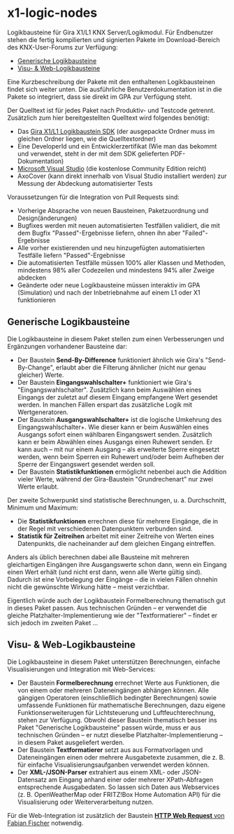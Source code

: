 # x1-logic-nodes

Logikbausteine für Gira X1/L1 KNX Server/Logikmodul. Für Endbenutzer
stehen die fertig kompilierten und signierten Pakete im Download-Bereich
des KNX-User-Forums zur Verfügung:
* [Generische Logikbausteine](https://service.knx-user-forum.de/?comm=download&id=20000011)
* [Visu- & Web-Logikbausteine](https://service.knx-user-forum.de/?comm=download&id=20000010)

Eine Kurzbeschreibung der Pakete mit den enthaltenen Logikbausteinen
findet sich weiter unten. Die ausführliche Benutzerdokumentation ist in
die Pakete so integriert, dass sie direkt im GPA zur Verfügung steht.

Der Quelltext ist für jedes Paket nach Produktiv- und Testcode getrennt.
Zusätzlich zum hier bereitgestellten Quelltext wird folgendes benötigt:
* Das [Gira X1/L1 Logikbaustein SDK](https://partner.gira.de/service/developer.html) (der ausgepackte Ordner muss im gleichen Ordner liegen, wie die Quelltextordner)
* Eine DeveloperId und ein Entwicklerzertifikat (Wie man das bekommt und verwendet, steht in der mit dem SDK gelieferten PDF-Dokumentation)
* [Microsoft Visual Studio](https://visualstudio.microsoft.com/de/downloads/) (die kostenlose Community Edition reicht)
* AxoCover (kann direkt innerhalb von Visual Studio installiert werden) zur Messung der Abdeckung automatisierter Tests

Voraussetzungen für die Integration von Pull Requests sind:
* Vorherige Absprache von neuen Bausteinen, Paketzuordnung und Design(änderungen)
* Bugfixes werden mit neuen automatisierten Testfällen validiert, die mit dem Bugfix "Passed"-Ergebnisse liefern, ohnen ihn aber "Failed"-Ergebnisse
* Alle vorher existierenden und neu hinzugefügten automatisierten Testfälle liefern "Passed"-Ergebnisse
* Die automatisierten Testfälle müssen 100% aller Klassen und Methoden, mindestens 98% aller Codezeilen und mindestens 94% aller Zweige abdecken
* Geänderte oder neue Logikbausteine müssen interaktiv im GPA (Simulation) und nach der Inbetriebnahme auf einem L1 oder X1 funktionieren

## Generische Logikbausteine

Die Logikbausteine in diesem Paket stellen zum einen Verbesserungen und
Ergänzungen vorhandener Bausteine dar:
* Der Baustein **Send-By-Difference** funktioniert ähnlich wie Gira's "Send-By-Change", erlaubt aber die Filterung ähnlicher (nicht nur genau gleicher) Werte.
* Der Baustein **Eingangswahlschalter+** funktioniert wie Gira's "Eingangswahlschalter". Zusätzlich kann beim Auswählen eines Eingangs der zuletzt auf diesem Eingang empfangene Wert gesendet werden. In manchen Fällen erspart das zusätzliche Logik mit Wertgeneratoren.
* Der Baustein **Ausgangswahlschalter+** ist die logische Umkehrung des Eingangswahlschalter+. Wie dieser kann er beim Auswählen eines Ausgangs sofort einen wählbaren Eingangswert senden. Zusätzlich kann er beim Abwählen eines Ausgangs einen Ruhewert senden. Er kann auch – mit nur einem Ausgang – als erweiterte Sperre eingesetzt werden, wenn beim Sperren ein Ruhewert und/oder beim Aufheben der Sperre der Eingangswert gesendet werden soll.
* Der Baustein **Statistikfunktionen** ermöglicht nebenbei auch die Addition vieler Werte, während der Gira-Baustein "Grundrechenart" nur zwei Werte erlaubt.

Der zweite Schwerpunkt sind statistische Berechnungen, u. a. Durchschnitt,
Minimum und Maximum:
* Die **Statistikfunktionen** errechnen diese für mehrere Eingänge, die in der Regel mit verschiedenen Datenpunktem verbunden sind.
* **Statistik für Zeitreihen** arbeitet mit einer Zeitreihe von Werten eines Datenpunkts, die nacheinander auf dem gleichen Eingang eintreffen.

Anders als üblich berechnen dabei alle Bausteine mit mehreren gleichartigen
Eingängen ihre Ausgangswerte schon dann, wenn ein Eingang einen Wert
erhält (und nicht erst dann, wenn alle Werte gültig sind). Dadurch ist
eine Vorbelegung der Eingänge – die in vielen Fällen ohnehin nicht die
gewünschte Wirkung hätte – meist verzichtbar.

Eigentlich würde auch der Logikbaustein Formelberechnung thematisch gut
in dieses Paket passen. Aus technischen Gründen – er verwendet die
gleiche Platzhalter-Implementierung wie der "Textformatierer" – findet
er sich jedoch im zweiten Paket ...

## Visu- & Web-Logikbausteine

Die Logikbausteine in diesem Paket unterstützen Berechnungen, einfache
Visualisierungen und Integration mit Web-Services:
* Der Baustein **Formelberechnung** errechnet Werte aus Funktionen, die von einem oder mehreren Dateneingängen abhängen können. Alle gängigen Operatoren (einschließlich bedingter Berechnungen) sowie umfassende Funktionen für mathematische Berechnungen, dazu eigene Funktionserweiterugen für Lichtsteuerung und Luftfeuchterechnung, stehen zur Verfügung. Obwohl dieser Baustein thematisch besser ins Paket "Generische Logikbausteine" passen würde, muss er aus technischen Gründen – er nutzt dieselbe Platzhalter-Implementierung – in diesem Paket ausgeliefert werden.
* Der Baustein **Textformatierer** setzt aus aus Formatvorlagen und Dateneingängen einen oder mehrere Ausgabetexte zusammen, die z. B. für einfache Visualisierungsaufganben verwendet werden können.
* Der **XML-/JSON-Parser** extrahiert aus einem XML- oder JSON-Datensatz am Eingang anhand einer oder mehrerer XPath-Abfragen entsprechende Ausgabedaten. So lassen sich Daten aus Webservices (z. B. OpenWeatherMap oder FRITZ!Box Home Automation API) für die Visualisierung oder Weiterverarbeitung nutzen.

Für die Web-Integration ist zusätzlich der Baustein
[**HTTP Web Request** von Fabian Fischer](https://service.knx-user-forum.de/?comm=download&id=20000065)
notwendig.
